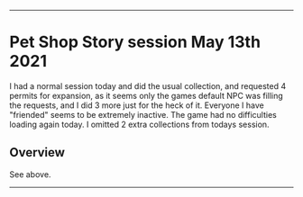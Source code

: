 
***

# Pet Shop Story session May 13th 2021

I had a normal session today and did the usual collection, and requested 4 permits for expansion, as it seems only the games default NPC was filling the requests, and I did 3 more just for the heck of it. Everyone I have "friended" seems to be extremely inactive. The game had no difficulties loading again today. I omitted 2 extra collections from todays session.

## Overview

See above.

***

